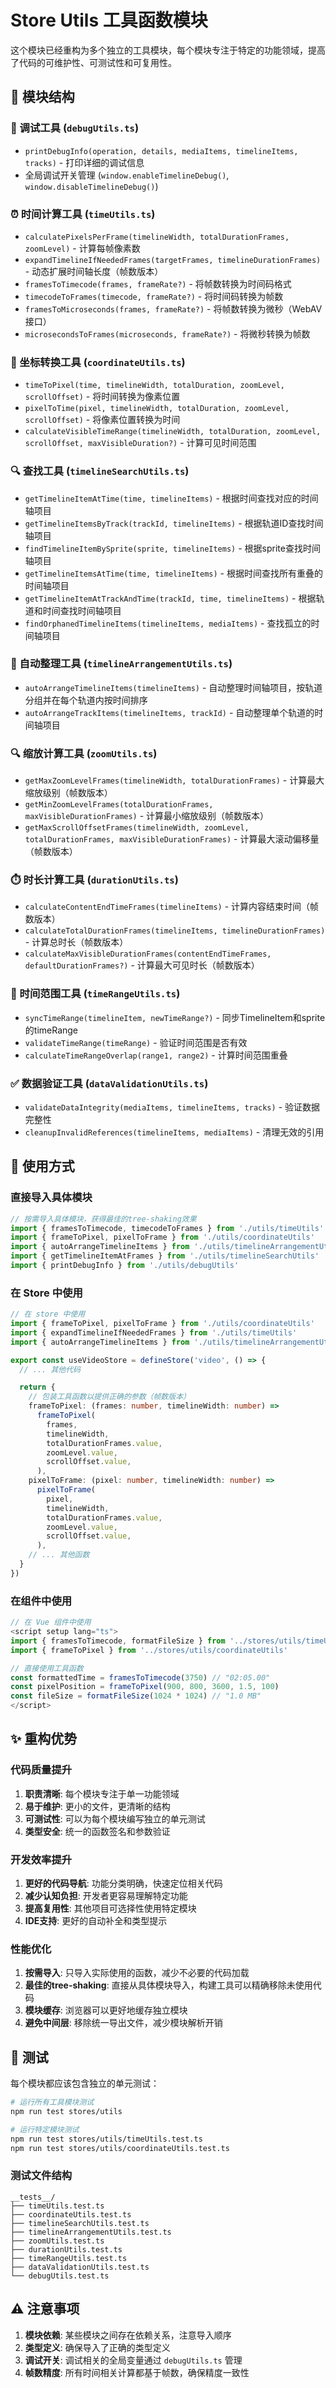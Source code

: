 # Store Utils 工具函数模块

这个模块已经重构为多个独立的工具模块，每个模块专注于特定的功能领域，提高了代码的可维护性、可测试性和可复用性。

## 📁 模块结构

### 🐛 调试工具 (`debugUtils.ts`)

- `printDebugInfo(operation, details, mediaItems, timelineItems, tracks)` - 打印详细的调试信息
- 全局调试开关管理 (`window.enableTimelineDebug()`, `window.disableTimelineDebug()`)

### ⏰ 时间计算工具 (`timeUtils.ts`)

- `calculatePixelsPerFrame(timelineWidth, totalDurationFrames, zoomLevel)` - 计算每帧像素数
- `expandTimelineIfNeededFrames(targetFrames, timelineDurationFrames)` - 动态扩展时间轴长度（帧数版本）
- `framesToTimecode(frames, frameRate?)` - 将帧数转换为时间码格式
- `timecodeToFrames(timecode, frameRate?)` - 将时间码转换为帧数
- `framesToMicroseconds(frames, frameRate?)` - 将帧数转换为微秒（WebAV接口）
- `microsecondsToFrames(microseconds, frameRate?)` - 将微秒转换为帧数

### 📐 坐标转换工具 (`coordinateUtils.ts`)

- `timeToPixel(time, timelineWidth, totalDuration, zoomLevel, scrollOffset)` - 将时间转换为像素位置
- `pixelToTime(pixel, timelineWidth, totalDuration, zoomLevel, scrollOffset)` - 将像素位置转换为时间
- `calculateVisibleTimeRange(timelineWidth, totalDuration, zoomLevel, scrollOffset, maxVisibleDuration?)` - 计算可见时间范围

### 🔍 查找工具 (`timelineSearchUtils.ts`)

- `getTimelineItemAtTime(time, timelineItems)` - 根据时间查找对应的时间轴项目
- `getTimelineItemsByTrack(trackId, timelineItems)` - 根据轨道ID查找时间轴项目
- `findTimelineItemBySprite(sprite, timelineItems)` - 根据sprite查找时间轴项目
- `getTimelineItemsAtTime(time, timelineItems)` - 根据时间查找所有重叠的时间轴项目
- `getTimelineItemAtTrackAndTime(trackId, time, timelineItems)` - 根据轨道和时间查找时间轴项目
- `findOrphanedTimelineItems(timelineItems, mediaItems)` - 查找孤立的时间轴项目

### 🔧 自动整理工具 (`timelineArrangementUtils.ts`)

- `autoArrangeTimelineItems(timelineItems)` - 自动整理时间轴项目，按轨道分组并在每个轨道内按时间排序
- `autoArrangeTrackItems(timelineItems, trackId)` - 自动整理单个轨道的时间轴项目

### 🔍 缩放计算工具 (`zoomUtils.ts`)

- `getMaxZoomLevelFrames(timelineWidth, totalDurationFrames)` - 计算最大缩放级别（帧数版本）
- `getMinZoomLevelFrames(totalDurationFrames, maxVisibleDurationFrames)` - 计算最小缩放级别（帧数版本）
- `getMaxScrollOffsetFrames(timelineWidth, zoomLevel, totalDurationFrames, maxVisibleDurationFrames)` - 计算最大滚动偏移量（帧数版本）

### ⏱️ 时长计算工具 (`durationUtils.ts`)

- `calculateContentEndTimeFrames(timelineItems)` - 计算内容结束时间（帧数版本）
- `calculateTotalDurationFrames(timelineItems, timelineDurationFrames)` - 计算总时长（帧数版本）
- `calculateMaxVisibleDurationFrames(contentEndTimeFrames, defaultDurationFrames?)` - 计算最大可见时长（帧数版本）

### 📏 时间范围工具 (`timeRangeUtils.ts`)

- `syncTimeRange(timelineItem, newTimeRange?)` - 同步TimelineItem和sprite的timeRange
- `validateTimeRange(timeRange)` - 验证时间范围是否有效
- `calculateTimeRangeOverlap(range1, range2)` - 计算时间范围重叠

### ✅ 数据验证工具 (`dataValidationUtils.ts`)

- `validateDataIntegrity(mediaItems, timelineItems, tracks)` - 验证数据完整性
- `cleanupInvalidReferences(timelineItems, mediaItems)` - 清理无效的引用

## 📖 使用方式

### 直接导入具体模块

```typescript
// 按需导入具体模块，获得最佳的tree-shaking效果
import { framesToTimecode, timecodeToFrames } from './utils/timeUtils'
import { frameToPixel, pixelToFrame } from './utils/coordinateUtils'
import { autoArrangeTimelineItems } from './utils/timelineArrangementUtils'
import { getTimelineItemAtFrames } from './utils/timelineSearchUtils'
import { printDebugInfo } from './utils/debugUtils'
```

### 在 Store 中使用

```typescript
// 在 store 中使用
import { frameToPixel, pixelToFrame } from './utils/coordinateUtils'
import { expandTimelineIfNeededFrames } from './utils/timeUtils'
import { autoArrangeTimelineItems } from './utils/timelineArrangementUtils'

export const useVideoStore = defineStore('video', () => {
  // ... 其他代码

  return {
    // 包装工具函数以提供正确的参数（帧数版本）
    frameToPixel: (frames: number, timelineWidth: number) =>
      frameToPixel(
        frames,
        timelineWidth,
        totalDurationFrames.value,
        zoomLevel.value,
        scrollOffset.value,
      ),
    pixelToFrame: (pixel: number, timelineWidth: number) =>
      pixelToFrame(
        pixel,
        timelineWidth,
        totalDurationFrames.value,
        zoomLevel.value,
        scrollOffset.value,
      ),
    // ... 其他函数
  }
})
```

### 在组件中使用

```typescript
// 在 Vue 组件中使用
<script setup lang="ts">
import { framesToTimecode, formatFileSize } from '../stores/utils/timeUtils'
import { frameToPixel } from '../stores/utils/coordinateUtils'

// 直接使用工具函数
const formattedTime = framesToTimecode(3750) // "02:05.00"
const pixelPosition = frameToPixel(900, 800, 3600, 1.5, 100)
const fileSize = formatFileSize(1024 * 1024) // "1.0 MB"
</script>
```

## ✨ 重构优势

### 代码质量提升

1. **职责清晰**: 每个模块专注于单一功能领域
2. **易于维护**: 更小的文件，更清晰的结构
3. **可测试性**: 可以为每个模块编写独立的单元测试
4. **类型安全**: 统一的函数签名和参数验证

### 开发效率提升

1. **更好的代码导航**: 功能分类明确，快速定位相关代码
2. **减少认知负担**: 开发者更容易理解特定功能
3. **提高复用性**: 其他项目可选择性使用特定模块
4. **IDE支持**: 更好的自动补全和类型提示

### 性能优化

1. **按需导入**: 只导入实际使用的函数，减少不必要的代码加载
2. **最佳的tree-shaking**: 直接从具体模块导入，构建工具可以精确移除未使用代码
3. **模块缓存**: 浏览器可以更好地缓存独立模块
4. **避免中间层**: 移除统一导出文件，减少模块解析开销

## 🧪 测试

每个模块都应该包含独立的单元测试：

```bash
# 运行所有工具模块测试
npm run test stores/utils

# 运行特定模块测试
npm run test stores/utils/timeUtils.test.ts
npm run test stores/utils/coordinateUtils.test.ts
```

### 测试文件结构

```
__tests__/
├── timeUtils.test.ts
├── coordinateUtils.test.ts
├── timelineSearchUtils.test.ts
├── timelineArrangementUtils.test.ts
├── zoomUtils.test.ts
├── durationUtils.test.ts
├── timeRangeUtils.test.ts
├── dataValidationUtils.test.ts
└── debugUtils.test.ts
```

## ⚠️ 注意事项

1. **模块依赖**: 某些模块之间存在依赖关系，注意导入顺序
2. **类型定义**: 确保导入了正确的类型定义
3. **调试开关**: 调试相关的全局变量通过 `debugUtils.ts` 管理
4. **帧数精度**: 所有时间相关计算都基于帧数，确保精度一致性
